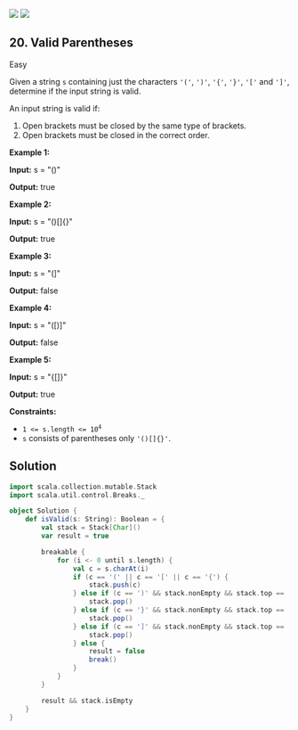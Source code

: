 [![](https://img.shields.io/github/stars/LeetCode-in-Scala/LeetCode-in-Scala?label=Stars&style=flat-square)](https://github.com/LeetCode-in-Scala/LeetCode-in-Scala)
[![](https://img.shields.io/github/forks/LeetCode-in-Scala/LeetCode-in-Scala?label=Fork%20me%20on%20GitHub%20&style=flat-square)](https://github.com/LeetCode-in-Scala/LeetCode-in-Scala/fork)

## 20\. Valid Parentheses

Easy

Given a string `s` containing just the characters `'('`, `')'`, `'{'`, `'}'`, `'['` and `']'`, determine if the input string is valid.

An input string is valid if:

1.  Open brackets must be closed by the same type of brackets.
2.  Open brackets must be closed in the correct order.

**Example 1:**

**Input:** s = "()"

**Output:** true 

**Example 2:**

**Input:** s = "()[]{}"

**Output:** true 

**Example 3:**

**Input:** s = "(]"

**Output:** false 

**Example 4:**

**Input:** s = "([)]"

**Output:** false 

**Example 5:**

**Input:** s = "{[]}"

**Output:** true 

**Constraints:**

*   <code>1 <= s.length <= 10<sup>4</sup></code>
*   `s` consists of parentheses only `'()[]{}'`.

## Solution

```scala
import scala.collection.mutable.Stack
import scala.util.control.Breaks._

object Solution {
    def isValid(s: String): Boolean = {
        val stack = Stack[Char]()
        var result = true

        breakable {
            for (i <- 0 until s.length) {
                val c = s.charAt(i)
                if (c == '(' || c == '[' || c == '{') {
                    stack.push(c)
                } else if (c == ')' && stack.nonEmpty && stack.top == '(') {
                    stack.pop()
                } else if (c == '}' && stack.nonEmpty && stack.top == '{') {
                    stack.pop()
                } else if (c == ']' && stack.nonEmpty && stack.top == '[') {
                    stack.pop()
                } else {
                    result = false
                    break()
                }
            }
        }

        result && stack.isEmpty
    }
}
```